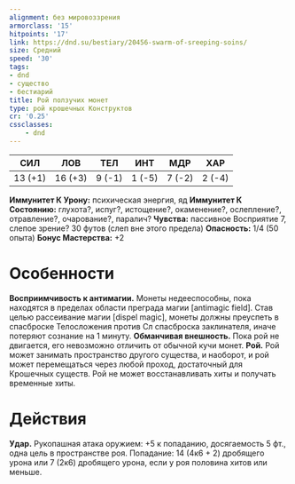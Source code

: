 ```yaml
---
alignment: без мировоззрения
armorclass: '15'
hitpoints: '17'
link: https://dnd.su/bestiary/20456-swarm-of-sreeping-soins/
size: Средний
speed: '30'
tags:
- dnd
- существо
- бестиарий
title: Рой ползучих монет
type: рой крошечных Конструктов
cr: '0.25'
cssclasses:
    - dnd
---
```



| СИЛ | ЛОВ | ТЕЛ | ИНТ | МДР | ХАР |
|---|---|---|---|---|---|
| 13 (+1) | 16 (+3) | 9 (-1) | 1 (-5) | 7 (-2) | 2 (-4) |
**Иммунитет К Урону:** психическая энергия, яд
**Иммунитет К Состоянию:** глухота?, испуг?, истощение?, окаменение?, ослепление?, отравление?, очарование?, паралич?
**Чувства:** пассивное Восприятие 7, слепое зрение? 30 футов (слеп вне этого предела)
**Опасность:** 1/4 (50 опыта)
**Бонус Мастерства:** +2


# Особенности
**Восприимчивость к антимагии.** Монеты недееспособны, пока находятся в пределах области преграда магии [antimagic field]. Став целью рассеивание магии [dispel magic], монеты должны преуспеть в спасброске Телосложения против Сл спасброска заклинателя, иначе потеряют сознание на 1 минуту.
**Обманчивая внешность.** Пока рой не двигается, его невозможно отличить от обычной кучи монет.
**Рой.** Рой может занимать пространство другого существа, и наоборот, и рой может перемещаться через любой проход, достаточный для Крошечных существ. Рой не может восстанавливать хиты и получать временные хиты.


# Действия
**Удар.** Рукопашная атака оружием: +5 к попаданию, досягаемость 5 фт., одна цель в пространстве роя. Попадание: 14 (4к6 + 2) дробящего урона или 7 (2к6) дробящего урона, если у роя половина хитов или меньше.